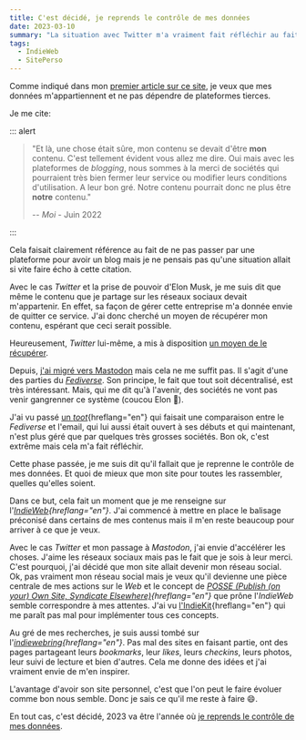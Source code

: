 ```yaml
---
title: C'est décidé, je reprends le contrôle de mes données
date: 2023-03-10
summary: "La situation avec Twitter m'a vraiment fait réfléchir au fait de stocker toutes mes données sur mon site et ne plus passer par des services tiers en priorité. Libre à moi ensuite, de les partager où bon me semble."
tags:
  - IndieWeb
  - SitePerso
---
```


Comme indiqué dans mon [premier article sur ce site](/fr/blog/enfin/), je veux que mes données m'appartiennent et ne pas dépendre de plateformes tierces.

Je me cite:

::: alert

> "Et là, une chose était sûre, mon contenu se devait d'être **mon** contenu. C'est tellement évident vous allez me dire. Oui mais avec les plateformes de _blogging_, nous sommes à la merci de sociétés qui pourraient très bien fermer leur service ou modifier leurs conditions d'utilisation. A leur bon gré. Notre contenu pourrait donc ne plus être **notre** contenu."
>
> -- <cite>Moi</cite> - Juin 2022

:::

Cela faisait clairement référence au fait de ne pas passer par une plateforme pour avoir un blog mais je ne pensais pas qu'une situation allait si vite faire écho à cette citation.

Avec le cas _Twitter_ et la prise de pouvoir d'Elon Musk, je me suis dit que même le contenu que je partage sur les réseaux sociaux devait m'appartenir. En effet, sa façon de gérer cette entreprise m'a donnée envie de quitter ce service. J'ai donc cherché un moyen de récupérer mon contenu, espérant que ceci serait possible.

Heureusement, _Twitter_ lui-même, a mis à disposition [un moyen de le récupérer](https://help.twitter.com/fr/managing-your-account/how-to-download-your-twitter-archive).

Depuis, [j'ai migré vers Mastodon](https://indieweb.social/@jcletousey) mais cela ne me suffit pas. Il s'agit d'une des parties du _[Fediverse](https://fr.wikipedia.org/wiki/Fediverse)_. Son principe, le fait que tout soit décentralisé, est très intéressant. Mais, qui me dit qu'à l'avenir, des sociétés ne vont pas venir gangrenner ce système (coucou Elon 👋).

J'ai vu passé [un _toot_](https://indieweb.social/@aral@mastodon.ar.al/109720685759002039){hreflang="en"} qui faisait une comparaison entre le _Fediverse_ et l'email, qui lui aussi était ouvert à ses débuts et qui maintenant, n'est plus géré que par quelques très grosses sociétés. Bon ok, c'est extrême mais cela m'a fait réfléchir.

Cette phase passée, je me suis dit qu'il fallait que je reprenne le contrôle de mes données. Et quoi de mieux que mon site pour toutes les rassembler, quelles qu'elles soient.

Dans ce but, cela fait un moment que je me renseigne sur l'_[IndieWeb](https://indieweb.org/){hreflang="en"}_. J'ai commencé à mettre en place le balisage préconisé dans certains de mes contenus mais il m'en reste beaucoup pour arriver à ce que je veux.

Avec le cas _Twitter_ et mon passage à _Mastodon_, j'ai envie d'accélérer les choses. J'aime les réseaux sociaux mais pas le fait que je sois à leur merci. C'est pourquoi, j'ai décidé que mon site allait devenir mon réseau social. Ok, pas vraiment mon réseau social mais je veux qu'il devienne une pièce centrale de mes actions sur le _Web_ et le concept de _[POSSE (Publish (on your) Own Site, Syndicate Elsewhere)](https://indieweb.org/POSSE){hreflang="en"}_ que prône l'_IndieWeb_ semble correspondre à mes attentes. J'ai vu [l'IndieKit](https://getindiekit.com/){hreflang="en"} qui me paraît pas mal pour implémenter tous ces concepts.

Au gré de mes recherches, je suis aussi tombé sur l'_[indiewebring](https://indieweb.org/indiewebring){hreflang="en"}_. Pas mal des sites en faisant partie, ont des pages partageant leurs _bookmarks_, leur _likes_, leurs _checkins_, leurs photos, leur suivi de lecture et bien d'autres. Cela me donne des idées et j'ai vraiment envie de m'en inspirer.

L'avantage d'avoir son site personnel, c'est que l'on peut le faire évoluer comme bon nous semble. Donc je sais ce qu'il me reste à faire 😄.

En tout cas, c'est décidé, 2023 va être l'année où [je reprends le contrôle de mes données](/fr/activite/).
